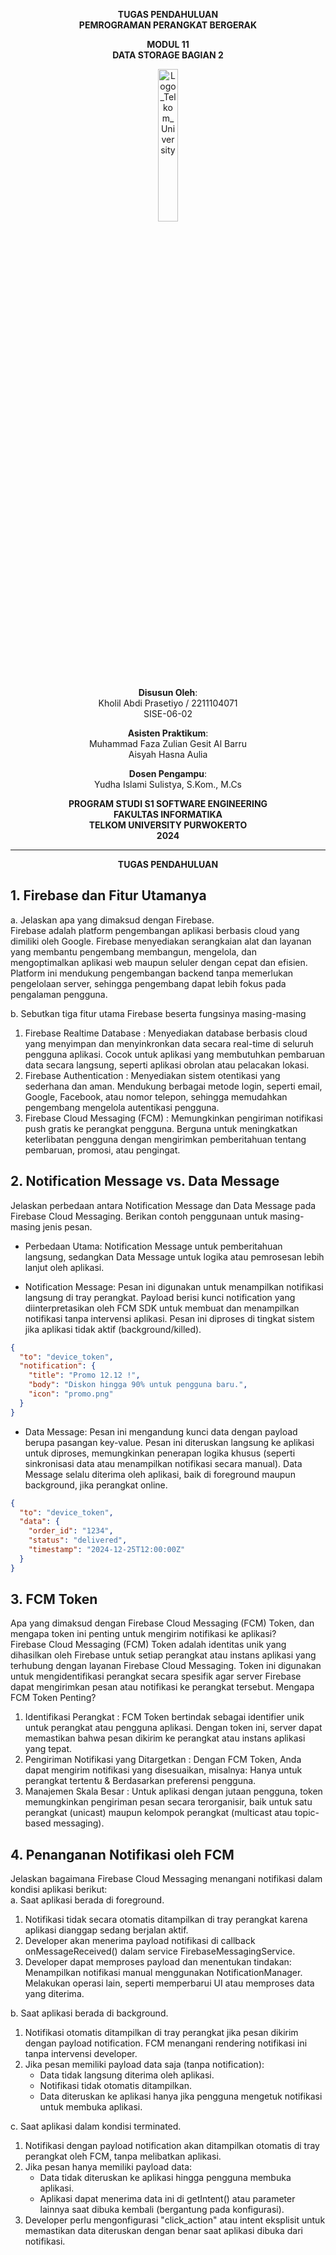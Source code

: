 <div align="center">

**TUGAS PENDAHULUAN**  
**PEMROGRAMAN PERANGKAT BERGERAK**

**MODUL 11**  
**DATA STORAGE BAGIAN 2**

<img src="https://github.com/user-attachments/assets/8ffbc3d9-1f18-4a72-8723-692ba5757f0c" alt="Logo_Telkom_University" width="25%">

**Disusun Oleh**:  
Kholil Abdi Prasetiyo / 2211104071  
SISE-06-02

**Asisten Praktikum**:  
Muhammad Faza Zulian Gesit Al Barru  
Aisyah Hasna Aulia

**Dosen Pengampu**:  
Yudha Islami Sulistya, S.Kom., M.Cs

**PROGRAM STUDI S1 SOFTWARE ENGINEERING**  
**FAKULTAS INFORMATIKA**  
**TELKOM UNIVERSITY PURWOKERTO**  
**2024**
</div>

---
<div align="center">
  
**TUGAS PENDAHULUAN**  
  
</div>

## 1. Firebase dan Fitur Utamanya  
a. Jelaskan apa yang dimaksud dengan Firebase.  
Firebase adalah platform pengembangan aplikasi berbasis cloud yang dimiliki oleh Google. Firebase menyediakan serangkaian alat dan layanan yang membantu pengembang membangun, mengelola, dan mengoptimalkan aplikasi web maupun seluler dengan cepat dan efisien. Platform ini mendukung pengembangan backend tanpa memerlukan pengelolaan server, sehingga pengembang dapat lebih fokus pada pengalaman pengguna.  

b. Sebutkan tiga fitur utama Firebase beserta fungsinya masing-masing  
1. Firebase Realtime Database : Menyediakan database berbasis cloud yang menyimpan dan menyinkronkan data secara real-time di seluruh pengguna aplikasi. Cocok untuk aplikasi yang membutuhkan pembaruan data secara langsung, seperti aplikasi obrolan atau pelacakan lokasi.  
2. Firebase Authentication : Menyediakan sistem otentikasi yang sederhana dan aman. Mendukung berbagai metode login, seperti email, Google, Facebook, atau nomor telepon, sehingga memudahkan pengembang mengelola autentikasi pengguna.  
3. Firebase Cloud Messaging (FCM) : Memungkinkan pengiriman notifikasi push gratis ke perangkat pengguna. Berguna untuk meningkatkan keterlibatan pengguna dengan mengirimkan pemberitahuan tentang pembaruan, promosi, atau pengingat.

## 2. Notification Message vs. Data Message  
Jelaskan perbedaan antara Notification Message dan Data Message pada Firebase Cloud Messaging. Berikan contoh penggunaan untuk masing-masing jenis pesan. 

- Perbedaan Utama: Notification Message untuk pemberitahuan langsung, sedangkan Data Message untuk logika atau pemrosesan lebih lanjut oleh aplikasi.


- Notification Message: Pesan ini digunakan untuk menampilkan notifikasi langsung di tray perangkat. Payload berisi kunci notification yang diinterpretasikan oleh FCM SDK untuk membuat dan menampilkan notifikasi tanpa intervensi aplikasi. Pesan ini diproses di tingkat sistem jika aplikasi tidak aktif (background/killed).

```json
{
  "to": "device_token",
  "notification": {
    "title": "Promo 12.12 !",
    "body": "Diskon hingga 90% untuk pengguna baru.",
    "icon": "promo.png"
  }
}
```

- Data Message: Pesan ini mengandung kunci data dengan payload berupa pasangan key-value. Pesan ini diteruskan langsung ke aplikasi untuk diproses, memungkinkan penerapan logika khusus (seperti sinkronisasi data atau menampilkan notifikasi secara manual). Data Message selalu diterima oleh aplikasi, baik di foreground maupun background, jika perangkat online.
```json
{
  "to": "device_token",
  "data": {
    "order_id": "1234",
    "status": "delivered",
    "timestamp": "2024-12-25T12:00:00Z"
  }
}
```

## 3. FCM Token  
Apa yang dimaksud dengan Firebase Cloud Messaging (FCM) Token, dan mengapa token ini penting untuk mengirim notifikasi ke aplikasi?  
Firebase Cloud Messaging (FCM) Token adalah identitas unik yang dihasilkan oleh Firebase untuk setiap perangkat atau instans aplikasi yang terhubung dengan layanan Firebase Cloud Messaging. Token ini digunakan untuk mengidentifikasi perangkat secara spesifik agar server Firebase dapat mengirimkan pesan atau notifikasi ke perangkat tersebut.
Mengapa FCM Token Penting?  
1. Identifikasi Perangkat : FCM Token bertindak sebagai identifier unik untuk perangkat atau pengguna aplikasi. Dengan token ini, server dapat memastikan bahwa pesan dikirim ke perangkat atau instans aplikasi yang tepat.
2. Pengiriman Notifikasi yang Ditargetkan : Dengan FCM Token, Anda dapat mengirim notifikasi yang disesuaikan, misalnya: Hanya untuk perangkat tertentu & Berdasarkan preferensi pengguna.
3. Manajemen Skala Besar : Untuk aplikasi dengan jutaan pengguna, token memungkinkan pengiriman pesan secara terorganisir, baik untuk satu perangkat (unicast) maupun kelompok perangkat (multicast atau topic-based messaging).

## 4. Penanganan Notifikasi oleh FCM  
Jelaskan bagaimana Firebase Cloud Messaging menangani notifikasi dalam kondisi aplikasi berikut:  
a. Saat aplikasi berada di foreground.  
1. Notifikasi tidak secara otomatis ditampilkan di tray perangkat karena aplikasi dianggap sedang berjalan aktif.
2. Developer akan menerima payload notifikasi di callback onMessageReceived() dalam service FirebaseMessagingService.
3. Developer dapat memproses payload dan menentukan tindakan: Menampilkan notifikasi manual menggunakan NotificationManager. Melakukan operasi lain, seperti memperbarui UI atau memproses data yang diterima.

b. Saat aplikasi berada di background.  
1. Notifikasi otomatis ditampilkan di tray perangkat jika pesan dikirim dengan payload notification. FCM menangani rendering notifikasi ini tanpa intervensi developer.
2. Jika pesan memiliki payload data saja (tanpa notification):
   - Data tidak langsung diterima oleh aplikasi.
   - Notifikasi tidak otomatis ditampilkan.
   - Data diteruskan ke aplikasi hanya jika pengguna mengetuk notifikasi untuk membuka aplikasi.

c. Saat aplikasi dalam kondisi terminated.  
1. Notifikasi dengan payload notification akan ditampilkan otomatis di tray perangkat oleh FCM, tanpa melibatkan aplikasi.
2. Jika pesan hanya memiliki payload data:
   - Data tidak diteruskan ke aplikasi hingga pengguna membuka aplikasi.
   - Aplikasi dapat menerima data ini di getIntent() atau parameter lainnya saat dibuka kembali (bergantung pada konfigurasi).
3. Developer perlu mengonfigurasi "click_action" atau intent eksplisit untuk memastikan data diteruskan dengan benar saat aplikasi dibuka dari notifikasi.
